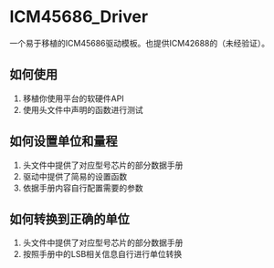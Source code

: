 # ICM45686_Driver
一个易于移植的ICM45686驱动模板。也提供ICM42688的（未经验证）。
## 如何使用
1. 移植你使用平台的软硬件API
2. 使用头文件中声明的函数进行测试
## 如何设置单位和量程
1. 头文件中提供了对应型号芯片的部分数据手册
2. 驱动中提供了简易的设置函数
3. 依据手册内容自行配置需要的参数
## 如何转换到正确的单位
1. 头文件中提供了对应型号芯片的部分数据手册
2. 按照手册中的LSB相关信息自行进行单位转换

